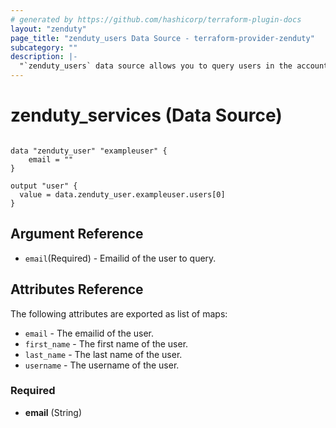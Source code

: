 ```yaml
---
# generated by https://github.com/hashicorp/terraform-plugin-docs
layout: "zenduty"
page_title: "zenduty_users Data Source - terraform-provider-zenduty"
subcategory: ""
description: |- 
  "`zenduty_users` data source allows you to query users in the account. by email"
---
```


# zenduty_services (Data Source)

```hcl 

data "zenduty_user" "exampleuser" {
    email = ""
}

```

```hcl
output "user" {
  value = data.zenduty_user.exampleuser.users[0]
}

```


## Argument Reference
* `email`(Required) - Emailid of the user to query.

## Attributes Reference
The following attributes are exported as list of maps:

* `email` - The emailid of the user.
* `first_name` - The first name of the user.
* `last_name` - The last name of the user.
* `username` - The username of the user.





<!-- schema generated by tfplugindocs -->

### Required

- **email** (String)

